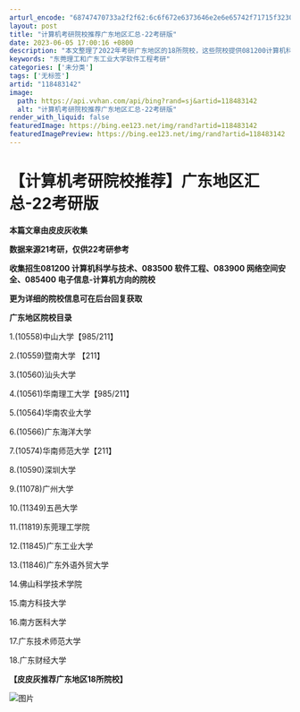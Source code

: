 ```yaml
---
arturl_encode: "68747470733a2f2f62:6c6f672e6373646e2e6e65742f71715f32303437373038372f:61727469636c652f64657461696c732f313138343833313432"
layout: post
title: "计算机考研院校推荐广东地区汇总-22考研版"
date: 2023-06-05 17:00:16 +0800
description: "本文整理了2022年考研广东地区的18所院校，这些院校提供081200计算机科学与技术、083500"
keywords: "东莞理工和广东工业大学软件工程考研"
categories: ['未分类']
tags: ['无标签']
artid: "118483142"
image:
  path: https://api.vvhan.com/api/bing?rand=sj&artid=118483142
  alt: "计算机考研院校推荐广东地区汇总-22考研版"
render_with_liquid: false
featuredImage: https://bing.ee123.net/img/rand?artid=118483142
featuredImagePreview: https://bing.ee123.net/img/rand?artid=118483142
---
```


# 【计算机考研院校推荐】广东地区汇总-22考研版

**本篇文章由皮皮灰收集**

**数据来源21考研，仅供22考研参考**

**收集招生081200 计算机科学与技术、083500 软件工程、083900 网络空间安全、085400 电子信息-计算机方向的院校**

**更为详细的院校信息可在后台回复获取**

**广东地区院校目录**

1.(10558)中山大学【985/211】

2.(10559)暨南大学 【211】

3.(10560)汕头大学

4.(10561)华南理工大学【985/211】

5.(10564)华南农业大学

6.(10566)广东海洋大学

7.(10574)华南师范大学【211】

8.(10590)深圳大学

9.(11078)广州大学

10.(11349)五邑大学

11.(11819)东莞理工学院

12.(11845)广东工业大学

13.(11846)广东外语外贸大学

14.佛山科学技术学院

15.南方科技大学

16.南方医科大学

17.广东技术师范大学

18.广东财经大学

**【皮皮灰推荐广东地区18所院校】**

![图片](https://i-blog.csdnimg.cn/blog_migrate/d2f928d5ca23bf8a596807178ebf6d8a.png)